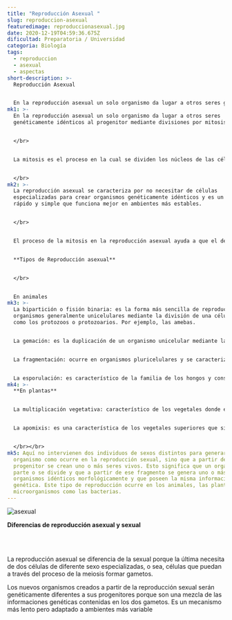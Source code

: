 ```yaml
---
title: "Reproducción Asexual "
slug: reproduccion-asexual
featuredimage: reproduccionasexual.jpg
date: 2020-12-19T04:59:36.675Z
dificultad: Preparatoria / Universidad
categoria: Biología
tags:
  - reproduccion
  - asexual
  - aspectas
short-description: >-
  Reproducción Asexual 


  En la reproducción asexual un solo organismo da lugar a otros seres genéticamente idénticos al progenitor mediante divisiones por mitosis.
mk1: >-
  En la reproducción asexual un solo organismo da lugar a otros seres
  genéticamente idénticos al progenitor mediante divisiones por mitosis.


  </br>


  La mitosis es el proceso en la cual se dividen los núcleos de las células y se duplica su material genético creando un nuevo organismo. Es por ello que se considera a la mitosis la base de la reproducción asexual.


  </br>
mk2: >-
  La reproducción asexual se caracteriza por no necesitar de células
  especializadas para crear organismos genéticamente idénticos y es un mecanismo
  rápido y simple que funciona mejor en ambientes más estables.


  </br>


  El proceso de la mitosis en la reproducción asexual ayuda a que el desprendimiento de una sola célula o trozos del cuerpo ya desarrollado genere un nuevo organismo idéntico al progenitor.


  **Tipos de Reproducción asexual** 


  </br>


  En animales
mk3: >-
  La bipartición o fisión binaria: es la forma más sencilla de reproducción de
  organismos generalmente unicelulares mediante la división de una célula en dos
  como los protozoos o protozoarios. Por ejemplo, las amebas.


  La gemación: es la duplicación de un organismo unicelular mediante la réplica del núcleo mitótico junto con una porción de citoplasma. Por ejemplo, las esponjas y cnidarios como a Hidra.


  La fragmentación: ocurre en organismos pluricelulares y se caracteriza por el crecimiento de un organismo completo a través de la separación de algún fragmento del cuerpo como, por ejemplo, las estrellas de mar.


  La esporulación: es característico de la familia de los hongos y consiste en la reproducción a través de esporas.
mk4: >-
  **En plantas** 


  La multiplicación vegetativa: característico de los vegetales donde existe una duplicación mediante fragmentación y división de una parte del cuerpo. Por ejemplo, los tubérculos.


  La apomixis: es una característica de los vegetales superiores que sin fecundación consiguen la formación asexual de un embrión como, por ejemplo, los Citrus y algunos Olmos.


  </br></br>
mk5: Aquí no intervienen dos individuos de sexos distintos para generar un nuevo
  organismo como ocurre en la reproducción sexual, sino que a partir de un solo
  progenitor se crean uno o más seres vivos. Esto significa que un organismo se
  parte o se divide y que a partir de ese fragmento se genera uno o más
  organismos idénticos morfológicamente y que poseen la misma información
  genética. Este tipo de reproducción ocurre en los animales, las plantas y en
  microorganismos como las bacterias.
---
```



![asexual](/assets/asexual.jpg "asexual")



**Diferencias de reproducción asexual y sexual** 

</br></br>

La reproducción asexual se diferencia de la sexual porque la última necesita de dos células de diferente sexo especializadas, o sea, células que puedan a través del proceso de la meiosis formar gametos.

Los nuevos organismos creados a partir de la reproducción sexual serán genéticamente diferentes a sus progenitores porque son una mezcla de las informaciones genéticas contenidas en los dos gametos. Es un mecanismo más lento pero adaptado a ambientes más variable